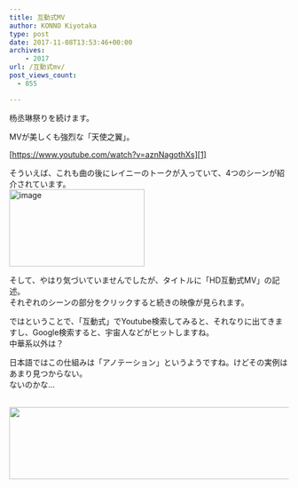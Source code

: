 ```yaml
---
title: 互動式MV
author: KONNO Kiyotaka
type: post
date: 2017-11-08T13:53:46+00:00
archives:
    - 2017
url: /互動式mv/
post_views_count:
  - 855

---
```

杨丞琳祭りを続けます。

MVが美しくも強烈な「天使之翼」。

[https://www.youtube.com/watch?v=aznNagothXs][1]

そういえば、これも曲の後にレイニーのトークが入っていて、4つのシーンが紹介されています。  
[<img width="244" height="139" title="image" style="margin: 0px; display: inline; background-image: none;" alt="image" src="https://i2.wp.com/www.programmers-office.ml/wp-content/uploads/2017/11/image_thumb.png?resize=244%2C139&#038;ssl=1" border="0" data-recalc-dims="1" />][2]

そして、やはり気づいていませんでしたが、タイトルに「HD互動式MV」の記述。  
それぞれのシーンの部分をクリックすると続きの映像が見られます。

ではということで、「互動式」でYoutube検索してみると、それなりに出てきますし、Google検索すると、宇宙人などがヒットしますね。  
中華系以外は？

日本語ではこの仕組みは「アノテーション」というようですね。けどその実例はあまり見つからない。  
ないのかな&#8230;

<a href="https://px.a8.net/svt/ejp?a8mat=2TVF46+G69ZYA+1OGE+6D4GH" target="_blank" rel="nofollow"><br /> <img width="550" height="130" alt="" src="https://www28.a8.net/svt/bgt?aid=171107142978&wid=003&eno=01&mid=s00000007835001069000&mc=1" border="0" /></a>  
<img width="1" height="1" alt="" src="https://i1.wp.com/www19.a8.net/0.gif?resize=1%2C1&#038;ssl=1" border="0" data-recalc-dims="1" />

 [1]: https://www.youtube.com/watch?v=aznNagothXs "https://www.youtube.com/watch?v=aznNagothXs"
 [2]: https://i1.wp.com/www.programmers-office.ml/wp-content/uploads/2017/11/image.png?ssl=1